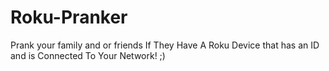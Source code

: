 # Roku-Pranker
Prank your family and or friends If They Have A Roku Device that has an ID and is Connected To Your Network! ;)
